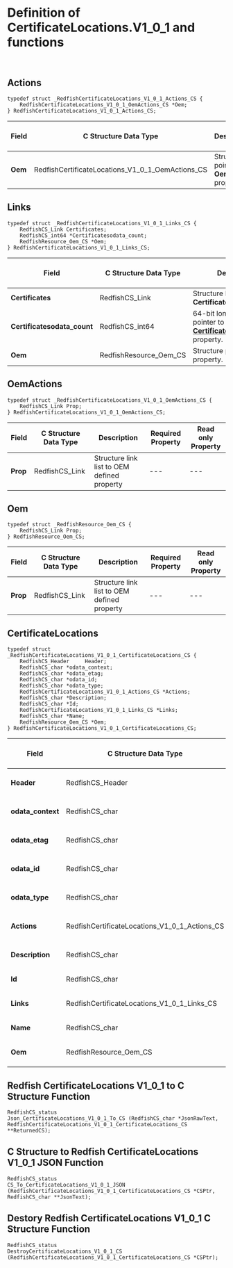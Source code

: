 # Definition of CertificateLocations.V1_0_1 and functions<br><br>

## Actions
    typedef struct _RedfishCertificateLocations_V1_0_1_Actions_CS {
        RedfishCertificateLocations_V1_0_1_OemActions_CS *Oem;
    } RedfishCertificateLocations_V1_0_1_Actions_CS;

|Field |C Structure Data Type|Description |Required Property|Read only Property
| ---  | --- | --- | --- | ---
|**Oem**|RedfishCertificateLocations_V1_0_1_OemActions_CS| Structure points to **Oem** property.| No| No


## Links
    typedef struct _RedfishCertificateLocations_V1_0_1_Links_CS {
        RedfishCS_Link Certificates;
        RedfishCS_int64 *Certificatesodata_count;
        RedfishResource_Oem_CS *Oem;
    } RedfishCertificateLocations_V1_0_1_Links_CS;

|Field |C Structure Data Type|Description |Required Property|Read only Property
| ---  | --- | --- | --- | ---
|**Certificates**|RedfishCS_Link| Structure link list to **Certificates** property.| No| Yes
|**Certificatesodata_count**|RedfishCS_int64| 64-bit long long interger pointer to **Certificates@odata.count** property.| No| No
|**Oem**|RedfishResource_Oem_CS| Structure points to **Oem** property.| No| No


## OemActions
    typedef struct _RedfishCertificateLocations_V1_0_1_OemActions_CS {
        RedfishCS_Link Prop;
    } RedfishCertificateLocations_V1_0_1_OemActions_CS;

|Field |C Structure Data Type|Description |Required Property|Read only Property
| ---  | --- | --- | --- | ---
|**Prop**|RedfishCS_Link| Structure link list to OEM defined property| ---| ---


## Oem
    typedef struct _RedfishResource_Oem_CS {
        RedfishCS_Link Prop;
    } RedfishResource_Oem_CS;

|Field |C Structure Data Type|Description |Required Property|Read only Property
| ---  | --- | --- | --- | ---
|**Prop**|RedfishCS_Link| Structure link list to OEM defined property| ---| ---


## CertificateLocations
    typedef struct _RedfishCertificateLocations_V1_0_1_CertificateLocations_CS {
        RedfishCS_Header     Header;
        RedfishCS_char *odata_context;
        RedfishCS_char *odata_etag;
        RedfishCS_char *odata_id;
        RedfishCS_char *odata_type;
        RedfishCertificateLocations_V1_0_1_Actions_CS *Actions;
        RedfishCS_char *Description;
        RedfishCS_char *Id;
        RedfishCertificateLocations_V1_0_1_Links_CS *Links;
        RedfishCS_char *Name;
        RedfishResource_Oem_CS *Oem;
    } RedfishCertificateLocations_V1_0_1_CertificateLocations_CS;

|Field |C Structure Data Type|Description |Required Property|Read only Property
| ---  | --- | --- | --- | ---
|**Header**|RedfishCS_Header|Redfish C structure header|---|---
|**odata_context**|RedfishCS_char| String pointer to **@odata.context** property.| No| No
|**odata_etag**|RedfishCS_char| String pointer to **@odata.etag** property.| No| No
|**odata_id**|RedfishCS_char| String pointer to **@odata.id** property.| Yes| No
|**odata_type**|RedfishCS_char| String pointer to **@odata.type** property.| Yes| No
|**Actions**|RedfishCertificateLocations_V1_0_1_Actions_CS| Structure points to **Actions** property.| No| No
|**Description**|RedfishCS_char| String pointer to **Description** property.| No| Yes
|**Id**|RedfishCS_char| String pointer to **Id** property.| Yes| Yes
|**Links**|RedfishCertificateLocations_V1_0_1_Links_CS| Structure points to **Links** property.| No| No
|**Name**|RedfishCS_char| String pointer to **Name** property.| Yes| Yes
|**Oem**|RedfishResource_Oem_CS| Structure points to **Oem** property.| No| No
## Redfish CertificateLocations V1_0_1 to C Structure Function
    RedfishCS_status
    Json_CertificateLocations_V1_0_1_To_CS (RedfishCS_char *JsonRawText, RedfishCertificateLocations_V1_0_1_CertificateLocations_CS **ReturnedCS);

## C Structure to Redfish CertificateLocations V1_0_1 JSON Function
    RedfishCS_status
    CS_To_CertificateLocations_V1_0_1_JSON (RedfishCertificateLocations_V1_0_1_CertificateLocations_CS *CSPtr, RedfishCS_char **JsonText);

## Destory Redfish CertificateLocations V1_0_1 C Structure Function
    RedfishCS_status
    DestroyCertificateLocations_V1_0_1_CS (RedfishCertificateLocations_V1_0_1_CertificateLocations_CS *CSPtr);

